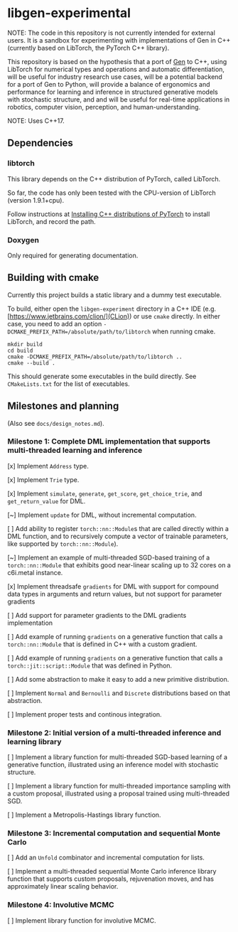 # libgen-experimental

NOTE: The code in this repository is not currently intended for external users. It is a sandbox for experimenting with implementations of Gen in C++ (currently based on LibTorch, the PyTorch C++ library).

This repository is based on the hypothesis that a port of [Gen](gen.dev) to C++, using LibTorch for numerical types and operations and automatic differentiation, will be useful for industry research use cases, will be a potential backend for a port of Gen to Python, will provide a balance of ergonomics and performance for learning and inference in structured generative models with stochastic structure, and and will be useful for real-time applications in robotics, computer vision, perception, and human-understanding.

NOTE: Uses C++17.

## Dependencies

### libtorch

This library depends on the C++ distribution of PyTorch, called LibTorch.

So far, the code has only been tested with the CPU-version of LibTorch (version 1.9.1+cpu).

Follow instructions at [Installing C++ distributions of PyTorch](https://pytorch.org/cppdocs/installing.html) to install LibTorch, and record the path.

### Doxygen

Only required for generating documentation.

## Building with cmake

Currently this project builds a static library and a dummy test executable.

To build, either open the `libgen-experiment` directory in a C++ IDE (e.g. [https://www.jetbrains.com/clion/](CLion)) or use `cmake` directly.
In either case, you need to add an option `-DCMAKE_PREFIX_PATH=/absolute/path/to/libtorch` when running cmake.

```shell
mkdir build
cd build
cmake -DCMAKE_PREFIX_PATH=/absolute/path/to/libtorch ..
cmake --build .
```

This should generate some executables in the build directly.
See `CMakeLists.txt` for the list of executables.

## Milestones and planning

(Also see `docs/design_notes.md`).

### Milestone 1: Complete DML implementation that supports multi-threaded learning and inference

[x] Implement `Address` type.

[x] Implement `Trie` type.

[x] Implement `simulate`, `generate`, `get_score`, `get_choice_trie`, and `get_return_value` for DML.

[~] Implement `update` for DML, without incremental computation.

[ ] Add ability to register `torch::nn::Module`s that are called directly within a DML function, and to recursively compute a vector of trainable parameters, like supported by `torch::nn::Module`).

[~] Implement an example of multi-threaded SGD-based training of a `torch::nn::Module` that exhibits good near-linear scaling up to 32 cores on a c6i.metal instance.

[x] Implement threadsafe `gradients` for DML with support for compound data
types in arguments and return values, but not support for parameter gradients

[ ] Add support for parameter gradients to the DML gradients implementation

[ ] Add example of running `gradients` on a generative function that calls a `torch::nn::Module` that is defined in C++ with a custom gradient.

[ ] Add  example of running `gradients` on a generative function that calls a `torch::jit::script::Module` that was defined in Python.

[ ] Add some abstraction to make it easy to add a new primitive distribution.

[ ] Implement `Normal` and `Bernoulli` and `Discrete` distributions based on that abstraction.

[ ] Implement proper tests and continous integration.

### Milestone 2: Initial version of a multi-threaded inference and learning library

[ ] Implement a library function for multi-threaded SGD-based learning of a generative function, illustrated using an inference model with stochastic structure.

[ ] Implement a library function for multi-threaded importance sampling with a custom proposal, illustrated using a proposal trained using multi-threaded SGD.

[ ] Implement a Metropolis-Hastings library function.

### Milestone 3: Incremental computation and sequential Monte Carlo

[ ] Add an `Unfold` combinator and incremental computation for lists.

[ ] Implement a multi-threaded sequential Monte Carlo inference library function that supports custom proposals, rejuvenation moves, and has approximately linear scaling behavior.

### Milestone 4: Involutive MCMC

[ ] Implement library function for involutive MCMC.

